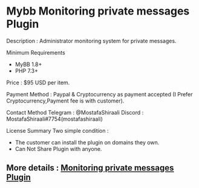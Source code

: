 # Mybb Monitoring private messages Plugin

Description : Administrator monitoring system for private messages.

Minimum Requirements
   * MyBB 1.8+
   * PHP 7.3+
 

Price : $95 USD per item.

Payment Method : Paypal  & Cryptocurrency as payment accepted (I Prefer Cryptocurrency,Payment fee is with customer).

Contact Method
Telegram : @MostafaShiraali
Discord : MostafaShiraali#7754(mostafashiraali)

License Summary
Two simple condition :
- The customer can install the plugin on domains they own.
- Can Not Share Plugin with anyone.


## More details : [Monitoring private messages Plugin](https://community.mybb.com/thread-242812.html)
